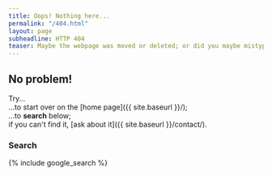 ```yaml
---
title: Oops! Nothing here...
permalink: "/404.html"
layout: page
subheadline: HTTP 404
teaser: Maybe the webpage was moved or deleted; or did you maybe mistype the link?
---
```


## No problem!

Try...  
...to start over on the [home page]({{ site.baseurl }}/);  
...to **search** below;  
if you can't find it, [ask about it]({{ site.baseurl }}/contact/).

### Search

{% include google_search %}
